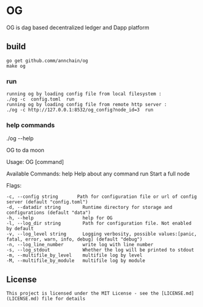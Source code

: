 # OG

OG  is dag based decentralized ledger and Dapp platform

## build
    go get github.comm/annchain/og
    make og

### run
    running og by loading config file from local filesystem :
    ./og -c  config.toml  run
    running og by loading config file from remote http server :
    ./og -c http://127.0.0.1:8532/og_config?node_id=3  run

### help commands
  ./og --help
   
   OG to da moon

  Usage:
    OG [command]

  Available Commands:
    help        Help about any command
    run         Start a full node

  Flags:
  
    -c, --config string       Path for configuration file or url of config server (default "config.toml")
    -d, --datadir string        Runtime directory for storage and configurations (default "data")
    -h, --help                  help for OG
    -l, --log_dir string        Path for configuration file. Not enabled by default
    -v, --log_level string      Logging verbosity, possible values:[panic, fatal, error, warn, info, debug] (default "debug")
    -n, --log_line_number       write log with line number
    -s, --log_stdout            Whether the log will be printed to stdout
    -m, --multifile_by_level    multifile log by level
    -M, --multifile_by_module   multifile log by module

## License

    This project is licensed under the MIT License - see the [LICENSE.md](LICENSE.md) file for details
